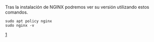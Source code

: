 Tras la instalación de NGINX podremos ver su versión utilizando estos comandos.

```
sudo apt policy nginx
sudo nginx -v
```

[1](/Imagenes/1.PNG)


